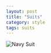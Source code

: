 ```yaml
---
layout: post
title: "Suits"
category: style
tags: suits
---
```


![Navy Suit]({{site.url}}/images/style/navy_suit.jpg "navy_suit")
